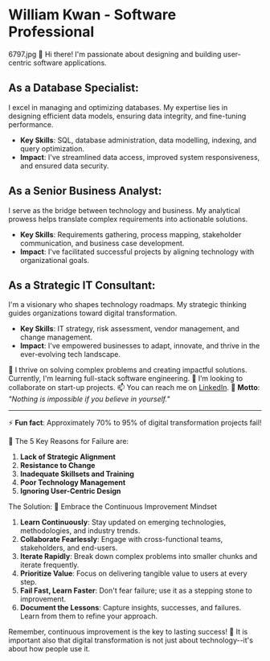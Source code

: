 # William Kwan - Software Professional
6797.jpg
👋 Hi there! I'm passionate about designing and building user-centric software applications.

## As a Database Specialist:
I excel in managing and optimizing databases. My expertise lies in designing efficient data models, ensuring data integrity, and fine-tuning performance.
- **Key Skills**: SQL, database administration, data modelling, indexing, and query optimization.
- **Impact**: I've streamlined data access, improved system responsiveness, and ensured data security.

## As a Senior Business Analyst:
I serve as the bridge between technology and business. My analytical prowess helps translate complex requirements into actionable solutions.
- **Key Skills**: Requirements gathering, process mapping, stakeholder communication, and business case development.
- **Impact**: I've facilitated successful projects by aligning technology with organizational goals.

## As a Strategic IT Consultant:
I'm a visionary who shapes technology roadmaps. My strategic thinking guides organizations toward digital transformation.
- **Key Skills**: IT strategy, risk assessment, vendor management, and change management.
- **Impact**: I've empowered businesses to adapt, innovate, and thrive in the ever-evolving tech landscape.

🌱 I thrive on solving complex problems and creating impactful solutions. Currently, I'm learning full-stack software engineering.
💞️ I’m looking to collaborate on start-up projects.
📫 You can reach me on [LinkedIn](https://linkedin.com/in/williamkwan-consultant).
🌟 **Motto**: *"Nothing is impossible if you believe in yourself."*

---
⚡ **Fun fact**: Approximately 70% to 95% of digital transformation projects fail!

🌟 The 5 Key Reasons for Failure are:
1. **Lack of Strategic Alignment**
2. **Resistance to Change**
3. **Inadequate Skillsets and Training**
4. **Poor Technology Management**
5. **Ignoring User-Centric Design**

The Solution: 
🚀 Embrace the Continuous Improvement Mindset
1. **Learn Continuously**: Stay updated on emerging technologies, methodologies, and industry trends.
2. **Collaborate Fearlessly**: Engage with cross-functional teams, stakeholders, and end-users.
3. **Iterate Rapidly**: Break down complex problems into smaller chunks and iterate frequently.
4. **Prioritize Value**: Focus on delivering tangible value to users at every step.
5. **Fail Fast, Learn Faster**: Don't fear failure; use it as a stepping stone to improvement.
6. **Document the Lessons**: Capture insights, successes, and failures. Learn from them to refine your approach.

Remember, continuous improvement is the key to lasting success! 🌟
It is important also that digital transformation is not just about technology--it's about how people use it.



